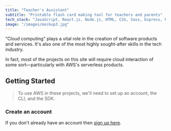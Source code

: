 ```yaml
---
title: "Teacher's Assistant"
subtitle: "Printable flash card making tool for teachers and parents"
tech_stack: "JavaScript, React.js, Node.js, HTML, CSS, Sass, Express, MySql, Knex.js, JWT, Digital Ocean, Ubuntu, NGINX"
image: "/images/mockup3.jpg"
---
```


"Cloud computing" plays a vital role in the creation of software products and services. It's also one of the most highly sought-after skills in the tech industry.

In fact, most of the projects on this site will require cloud interaction of some sort—particularly with AWS's serverless products.

## Getting Started
> To use AWS in these projects, we'll need to set up an account, the CLI, and the SDK.

### Create an account

If you don't already have an account then [sign up here](https://portal.aws.amazon.com/billing/signup#/start).
